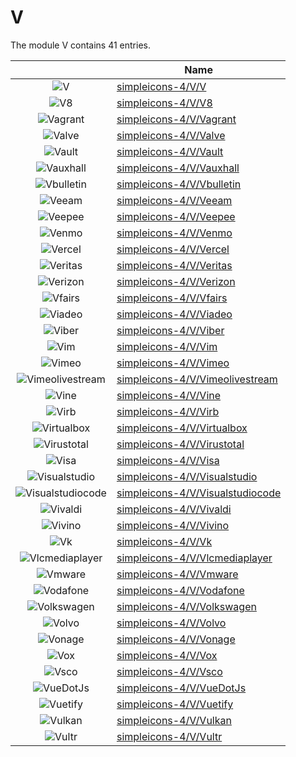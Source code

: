 # V

The module V contains 41 entries.



| |Name|
|:---:|---|
|![V](../simpleicons-4/V/V.element.png)|[simpleicons-4/V/V](../simpleicons-4/V/V.md)
|![V8](../simpleicons-4/V/V8.element.png)|[simpleicons-4/V/V8](../simpleicons-4/V/V8.md)
|![Vagrant](../simpleicons-4/V/Vagrant.element.png)|[simpleicons-4/V/Vagrant](../simpleicons-4/V/Vagrant.md)
|![Valve](../simpleicons-4/V/Valve.element.png)|[simpleicons-4/V/Valve](../simpleicons-4/V/Valve.md)
|![Vault](../simpleicons-4/V/Vault.element.png)|[simpleicons-4/V/Vault](../simpleicons-4/V/Vault.md)
|![Vauxhall](../simpleicons-4/V/Vauxhall.element.png)|[simpleicons-4/V/Vauxhall](../simpleicons-4/V/Vauxhall.md)
|![Vbulletin](../simpleicons-4/V/Vbulletin.element.png)|[simpleicons-4/V/Vbulletin](../simpleicons-4/V/Vbulletin.md)
|![Veeam](../simpleicons-4/V/Veeam.element.png)|[simpleicons-4/V/Veeam](../simpleicons-4/V/Veeam.md)
|![Veepee](../simpleicons-4/V/Veepee.element.png)|[simpleicons-4/V/Veepee](../simpleicons-4/V/Veepee.md)
|![Venmo](../simpleicons-4/V/Venmo.element.png)|[simpleicons-4/V/Venmo](../simpleicons-4/V/Venmo.md)
|![Vercel](../simpleicons-4/V/Vercel.element.png)|[simpleicons-4/V/Vercel](../simpleicons-4/V/Vercel.md)
|![Veritas](../simpleicons-4/V/Veritas.element.png)|[simpleicons-4/V/Veritas](../simpleicons-4/V/Veritas.md)
|![Verizon](../simpleicons-4/V/Verizon.element.png)|[simpleicons-4/V/Verizon](../simpleicons-4/V/Verizon.md)
|![Vfairs](../simpleicons-4/V/Vfairs.element.png)|[simpleicons-4/V/Vfairs](../simpleicons-4/V/Vfairs.md)
|![Viadeo](../simpleicons-4/V/Viadeo.element.png)|[simpleicons-4/V/Viadeo](../simpleicons-4/V/Viadeo.md)
|![Viber](../simpleicons-4/V/Viber.element.png)|[simpleicons-4/V/Viber](../simpleicons-4/V/Viber.md)
|![Vim](../simpleicons-4/V/Vim.element.png)|[simpleicons-4/V/Vim](../simpleicons-4/V/Vim.md)
|![Vimeo](../simpleicons-4/V/Vimeo.element.png)|[simpleicons-4/V/Vimeo](../simpleicons-4/V/Vimeo.md)
|![Vimeolivestream](../simpleicons-4/V/Vimeolivestream.element.png)|[simpleicons-4/V/Vimeolivestream](../simpleicons-4/V/Vimeolivestream.md)
|![Vine](../simpleicons-4/V/Vine.element.png)|[simpleicons-4/V/Vine](../simpleicons-4/V/Vine.md)
|![Virb](../simpleicons-4/V/Virb.element.png)|[simpleicons-4/V/Virb](../simpleicons-4/V/Virb.md)
|![Virtualbox](../simpleicons-4/V/Virtualbox.element.png)|[simpleicons-4/V/Virtualbox](../simpleicons-4/V/Virtualbox.md)
|![Virustotal](../simpleicons-4/V/Virustotal.element.png)|[simpleicons-4/V/Virustotal](../simpleicons-4/V/Virustotal.md)
|![Visa](../simpleicons-4/V/Visa.element.png)|[simpleicons-4/V/Visa](../simpleicons-4/V/Visa.md)
|![Visualstudio](../simpleicons-4/V/Visualstudio.element.png)|[simpleicons-4/V/Visualstudio](../simpleicons-4/V/Visualstudio.md)
|![Visualstudiocode](../simpleicons-4/V/Visualstudiocode.element.png)|[simpleicons-4/V/Visualstudiocode](../simpleicons-4/V/Visualstudiocode.md)
|![Vivaldi](../simpleicons-4/V/Vivaldi.element.png)|[simpleicons-4/V/Vivaldi](../simpleicons-4/V/Vivaldi.md)
|![Vivino](../simpleicons-4/V/Vivino.element.png)|[simpleicons-4/V/Vivino](../simpleicons-4/V/Vivino.md)
|![Vk](../simpleicons-4/V/Vk.element.png)|[simpleicons-4/V/Vk](../simpleicons-4/V/Vk.md)
|![Vlcmediaplayer](../simpleicons-4/V/Vlcmediaplayer.element.png)|[simpleicons-4/V/Vlcmediaplayer](../simpleicons-4/V/Vlcmediaplayer.md)
|![Vmware](../simpleicons-4/V/Vmware.element.png)|[simpleicons-4/V/Vmware](../simpleicons-4/V/Vmware.md)
|![Vodafone](../simpleicons-4/V/Vodafone.element.png)|[simpleicons-4/V/Vodafone](../simpleicons-4/V/Vodafone.md)
|![Volkswagen](../simpleicons-4/V/Volkswagen.element.png)|[simpleicons-4/V/Volkswagen](../simpleicons-4/V/Volkswagen.md)
|![Volvo](../simpleicons-4/V/Volvo.element.png)|[simpleicons-4/V/Volvo](../simpleicons-4/V/Volvo.md)
|![Vonage](../simpleicons-4/V/Vonage.element.png)|[simpleicons-4/V/Vonage](../simpleicons-4/V/Vonage.md)
|![Vox](../simpleicons-4/V/Vox.element.png)|[simpleicons-4/V/Vox](../simpleicons-4/V/Vox.md)
|![Vsco](../simpleicons-4/V/Vsco.element.png)|[simpleicons-4/V/Vsco](../simpleicons-4/V/Vsco.md)
|![VueDotJs](../simpleicons-4/V/VueDotJs.element.png)|[simpleicons-4/V/VueDotJs](../simpleicons-4/V/VueDotJs.md)
|![Vuetify](../simpleicons-4/V/Vuetify.element.png)|[simpleicons-4/V/Vuetify](../simpleicons-4/V/Vuetify.md)
|![Vulkan](../simpleicons-4/V/Vulkan.element.png)|[simpleicons-4/V/Vulkan](../simpleicons-4/V/Vulkan.md)
|![Vultr](../simpleicons-4/V/Vultr.element.png)|[simpleicons-4/V/Vultr](../simpleicons-4/V/Vultr.md)


